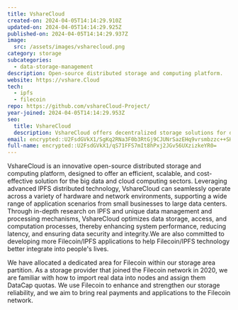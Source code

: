 ```yaml
---
title: VshareCloud
created-on: 2024-04-05T14:14:29.910Z
updated-on: 2024-04-05T14:14:29.925Z
published-on: 2024-04-05T14:14:29.937Z
image:
  src: /assets/images/vsharecloud.png
category: storage
subcategories:
  - data-storage-management
description: Open-source distributed storage and computing platform.
website: https://vshare.Cloud
tech:
  - ipfs
  - filecoin
repo: https://github.com/vshareCloud-Project/
year-joined: 2024-04-05T14:14:29.953Z
seo:
  title: VshareCloud
  description: VshareCloud offers decentralized storage solutions for digital data.
email: encrypted::U2FsdGVkX1/SgKq2RNa3F0b3RtGj9CJUNrSazEHq9vrsmbzzc++SHrimTTpUxQxD
full-name: encrypted::U2FsdGVkX1/qS71FFS7mIt8hPxj2JGv56UXzizkeYR0=
---
```


VshareCloud is an innovative open-source distributed storage and computing platform, designed to offer an efficient, scalable, and cost-effective solution for the big data and cloud computing sectors. Leveraging advanced IPFS distributed technology, VshareCloud can seamlessly operate across a variety of hardware and network environments, supporting a wide range of application scenarios from small businesses to large data centers. Through in-depth research on IPFS and unique data management and processing mechanisms, VshareCloud optimizes data storage, access, and computation processes, thereby enhancing system performance, reducing latency, and ensuring data security and integrity.We are also committed to developing more Filecoin/IPFS applications to help Filecoin/IPFS technology better integrate into people's lives.

We have allocated a dedicated area for Filecoin within our storage area partition. As a storage provider that joined the Filecoin network in 2020, we are familiar with how to import real data into nodes and assign them DataCap quotas. We use Filecoin to enhance and strengthen our storage reliability, and we aim to bring real payments and applications to the Filecoin network.
